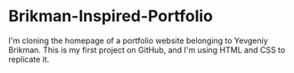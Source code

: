 # Brikman-Inspired-Portfolio
I'm cloning the homepage of a portfolio website belonging to Yevgeniy Brikman. This is my first project on GitHub, and I'm using HTML and CSS to replicate it.
